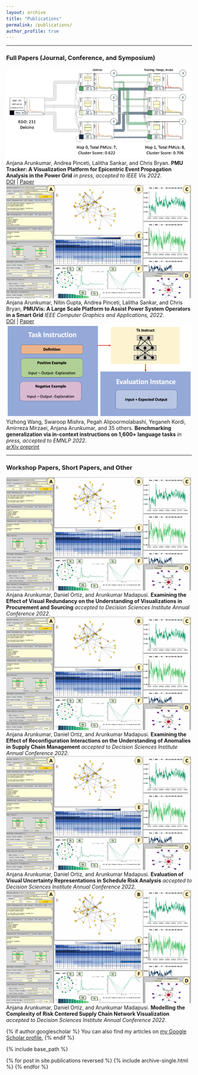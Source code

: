 ```yaml
---
layout: archive
title: "Publications"
permalink: /publications/
author_profile: true
---
```


<link href="https://cdn.jsdelivr.net/npm/bootstrap@5.0.2/dist/css/bootstrap.min.css" rel="stylesheet" integrity="sha384-EVSTQN3/azprG1Anm3QDgpJLIm9Nao0Yz1ztcQTwFspd3yD65VohhpuuCOmLASjC" crossorigin="anonymous">

<hr>

<h3 class="mt-4">Full Papers (Journal, Conference, and Symposium)</h3>

<div class="container">
  <div class="row">
    <div class="col-2 my-2">
      <img class="border rounded shadow img-fluid" src="/images/papers/arunkumar2022pmutracker.png" data-holder-rendered="true">
    </div>
    <div class="col-10 my-2">
      Anjana Arunkumar, Andrea Pinceti, Lalitha Sankar, and Chris Bryan.
      <b>PMU Tracker: A Visualization Platform for Epicentric Event Propagation Analysis in the Power Grid</b>
      <i> in press, accepted to IEEE Vis 2022</i>.
      <br/>
      <a class="link-danger" href="https://ieeexplore.ieee.org/abstract/document/9903279" target="_blank">DOI</a> | <a href="https://aarunku5.github.io/files/arunkumar2022pmutracker.pdf">Paper</a>
    </div>
    <div class="col-2 my-2">
      <img class="border rounded shadow img-fluid" src="/images/papers/arunkumar2022pmuvis.png" data-holder-rendered="true">
    </div>
    <div class="col-10 my-2">
      Anjana Arunkumar, Nitin Gupta, Andrea Pinceti, Lalitha Sankar, and Chris Bryan,
      <b>PMUVis: A Large Scale Platform to Assist Power System Operators in a Smart Grid</b>
      <i> IEEE Computer Graphics and Applications, 2022</i>.
      <br/>
      <a class="link-danger" href="https://ieeexplore.ieee.org/document/9765704" target="_blank">DOI</a> | <a href="https://aarunku5.github.io/files/arunkumar2022pmuvis.pdf">Paper</a>
    </div>
    <div class="col-2 my-2">
      <img class="border rounded shadow img-fluid" src="/images/papers/wang2022instructions.png" data-holder-rendered="true">
    </div>
    <div class="col-10 my-2">
      Yizhong Wang, Swaroop Mishra, Pegah Alipoormolabashi, Yeganeh Kordi, Amirreza Mirzaei, Anjana Arunkumar, and 35 others.
      <b>Benchmarking generalization via in-context instructions on 1,600+ language tasks</b>
      <i> in press, accepted to EMNLP 2022</i>.
      <br/>
      <a href="https://aarunku5.github.io/files/wang2022instructions.pdf">arXiv preprint</a>
    </div>    

  </div>
</div>

<hr>

<h3 class="mt-4">Workshop Papers, Short Papers, and Other</h3>

<div class="container">
  <div class="row">
    <div class="col-2 my-2">
      <img class="border rounded shadow img-fluid" src="/images/papers/arunkumar2022dsi-1.png" data-holder-rendered="true">
    </div>
    <div class="col-10 my-2">
      Anjana Arunkumar, Daniel Ortiz, and Arunkumar Madapusi.
      <b>Examining the Effect of Visual Redundancy on the Understanding of Visualizations in Procurement and Sourcing</b>
      <i> accepted to Decision Sciences Institute Annual Conference 2022</i>.
    </div>
    <div class="col-2 my-2">
      <img class="border rounded shadow img-fluid" src="/images/papers/arunkumar2022dsi-2.png" data-holder-rendered="true">
    </div>
    <div class="col-10 my-2">
      Anjana Arunkumar, Daniel Ortiz, and Arunkumar Madapusi.
      <b>Examining the Effect of Reconfiguration Interactions on the Understanding of Anomalies in Supply Chain Management</b>
      <i> accepted to Decision Sciences Institute Annual Conference 2022</i>.
      <br/>
    </div>
     <div class="col-2 my-2">
      <img class="border rounded shadow img-fluid" src="/images/papers/arunkumar2022mwdsi-1.png" data-holder-rendered="true">
    </div>
    <div class="col-10 my-2">
      Anjana Arunkumar, Daniel Ortiz, and Arunkumar Madapusi.
      <b>Evaluation of Visual Uncertainty Representations in Schedule Risk Analysis</b>
      <i> accepted to Decision Sciences Institute Annual Conference 2022</i>.
      <br/>
    </div>
      <div class="col-2 my-2">
      <img class="border rounded shadow img-fluid" src="/images/papers/arunkumar2022mwdsi-2.png" data-holder-rendered="true">
    </div>
    <div class="col-10 my-2">
      Anjana Arunkumar, Daniel Ortiz, and Arunkumar Madapusi.
      <b>Modelling the Complexity of Risk Centered Supply Chain Network Visualization</b>
      <i> accepted to Decision Sciences Institute Annual Conference 2022</i>.
      <br/>
    </div> 

  </div>
</div>

{% if author.googlescholar %}
  You can also find my articles on <u><a href="{{author.googlescholar}}">my Google Scholar profile</a>.</u>
{% endif %}

{% include base_path %}

{% for post in site.publications reversed %}
  {% include archive-single.html %}
{% endfor %}
